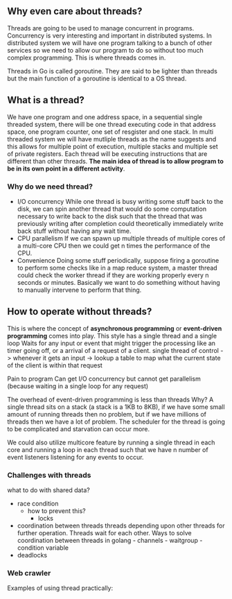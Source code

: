 ## Why even care about threads? 
Threads are going to be used to manage concurrent in programs. 
Concurrency is very interesting and important in distributed systems. 
In distributed system we will have one program talking to a bunch of other services so we need to allow our program to do so without too much complex programming. This is where threads comes in. 

Threads in Go is called goroutine. They are said to be lighter than threads but the main function of a goroutine is identical to a OS thread. 

## What is a thread? 
We have one program and one address space, in a sequential single threaded system, there will be one thread executing code in that address space, one program counter, one set of resgister and one stack. 
In multi threaded system we will have mutliple threads as the name suggests and this allows for multiple point of execution, multiple stacks and multiple set of private registers. 
Each thread will be executing instructions that are different than other threads. **The main idea of thread is to allow program to be in its own point in a different activity**. 

### Why do we need thread?
- I/O concurrency 
		While one thread is busy writing some stuff back to the disk, we can spin another thread that would do some computation necessary to write back to the disk such that the thread that was previously writing after completion could theoretically immediately write back stuff without having any wait time. 
- CPU parallelism 
		If we can spawn up multiple threads of multiple cores of a multi-core CPU then we could get n times the performance of the CPU.
- Convenience 
		Doing some stuff periodically, suppose firing a goroutine to perform some checks like in a map reduce system, a master thread could check the worker thread if they are working properly every n seconds or minutes. Basically we want to do something without having to manually intervene to perform that thing. 

## How to operate without threads? 
This is where the concept of **asynchronous programming** or **event-driven programming** comes into play. 
This style has a single thread and a single loop 
Waits for any input or event that might trigger the processing like an timer going off, or a arrival of a request of a client. 
single thread of control -> whenever it gets an input -> lookup a table to map what the current state of the client is within that request

Pain to program 
Can get I/O concurrency but cannot get parallelism (because waiting in a single loop for any request)

The overhead of event-driven programming is less than threads 
Why? 
A single thread sits on a stack (a stack is a 1KB to 8KB), if we have some small amount of running threads then no problem, but if we have millions of threads then we have a lot of problem. The scheduler for the thread is going to be complicated and starvation can occur more.

We could also utilize multicore feature by running a single thread in each core and running a loop in each thread such that we have n number of event listeners listening for any events to occur. 

### Challenges with threads 
what to do with shared data?
- race condition
	- how to prevent this?
		- locks
- coordination between threads 
		threads depending upon other threads for further operation. Threads wait for each other. Ways to solve coordination between threads in golang 
			- channels 
			- waitgroup 
			- condition variable
- deadlocks 

### Web crawler 
Examples of using thread practically: 

